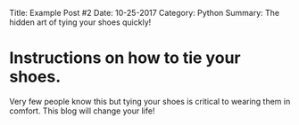 Title: Example Post #2
Date: 10-25-2017
Category: Python
Summary: The hidden art of tying your shoes quickly!

# Instructions on how to tie your shoes.

Very few people know this but tying your shoes is critical to wearing them in comfort. This blog will change your life!